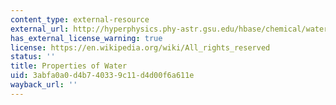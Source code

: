 ```yaml
---
content_type: external-resource
external_url: http://hyperphysics.phy-astr.gsu.edu/hbase/chemical/watercon.html#c1
has_external_license_warning: true
license: https://en.wikipedia.org/wiki/All_rights_reserved
status: ''
title: Properties of Water
uid: 3abfa0a0-d4b7-4033-9c11-d4d00f6a611e
wayback_url: ''
---
```

